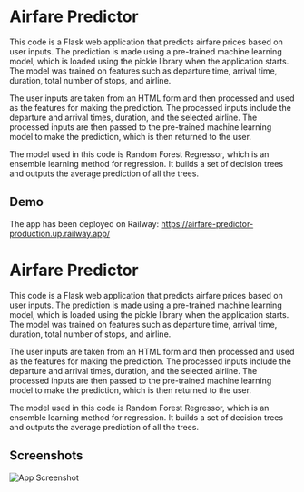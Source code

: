 
# Airfare Predictor

This code is a Flask web application that predicts airfare prices based on user inputs. The prediction is made using a pre-trained machine learning model, which is loaded using the pickle library when the application starts. The model was trained on features such as departure time, arrival time, duration, total number of stops, and airline.

The user inputs are taken from an HTML form and then processed and used as the features for making the prediction. The processed inputs include the departure and arrival times, duration, and the selected airline. The processed inputs are then passed to the pre-trained machine learning model to make the prediction, which is then returned to the user.

The model used in this code is Random Forest Regressor, which is an ensemble learning method for regression. It builds a set of decision trees and outputs the average prediction of all the trees.


## Demo

The app has been deployed on Railway:
https://airfare-predictor-production.up.railway.app/


# Airfare Predictor

This code is a Flask web application that predicts airfare prices based on user inputs. The prediction is made using a pre-trained machine learning model, which is loaded using the pickle library when the application starts. The model was trained on features such as departure time, arrival time, duration, total number of stops, and airline.

The user inputs are taken from an HTML form and then processed and used as the features for making the prediction. The processed inputs include the departure and arrival times, duration, and the selected airline. The processed inputs are then passed to the pre-trained machine learning model to make the prediction, which is then returned to the user.

The model used in this code is Random Forest Regressor, which is an ensemble learning method for regression. It builds a set of decision trees and outputs the average prediction of all the trees.
## Screenshots

![App Screenshot](https://user-images.githubusercontent.com/13918412/218329384-0ccfda8f-2277-47d3-9f98-8969f6c3f62a.jpeg)

